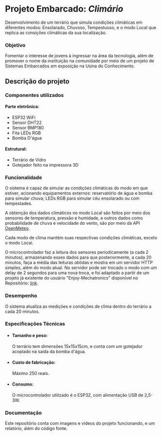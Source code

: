 # Projeto Embarcado: *Climário*

Desenvolvimento de um terrário que simula condições climáticas em diferentes modos: Ensolarado, Chuvoso, Tempestuoso, e o modo Local que replica as consições climáticas da sua localização.

### Objetivo

Fomentar o interesse de jovens à ingressar na área da tecnologia, além de promover o nome da instituição na comunidade por meio de um projeto de Sistemas Embarcados em exposição na Usina do Conhecimento.

## Descrição do projeto

### Componentes utilizados

#### Parte eletrônica:

- ESP32 WiFi
- Sensor DHT22
- Sensor BMP180
- Fita LEDs RGB
- Bomba D'água

#### Estrutural:

- Terrário de Vidro
- Gotejador feito na impressora 3D

### Funcionalidade

O sistema é capaz de simular as condições climáticas do modo em que estiver, acionando equipamentos externos: reservatório de água e bomba para simular chuva; LEDs RGB para simular céu ensolarado ou com tempestades.

A obtenção dos dados climáticos no modo Local são feitos por meio dos sensores de temperatura, pressão e humidade, e outros dados como probabilidade de chuva e velocidade do vento, são por meio da API [OpenMeteo](https://open-meteo.com/).

Cada modo de clima mantém suas respectivas condições climáticas, exceto o modo Local.

O microcontrolador faz a leitura dos sensores periodicamente (a cada 2 minutos), armazenando esses dados para que posteriormente, a cada 20 minutos, faça a média das leituras obtidas e mostra em um servidor HTTP simples, além do modo atual. No servidor pode ser trocado o modo com um delay de 2 segundos para uma nova troca, e foi adaptado a partir de um projeto já existente do usuário "Enjoy-Mechatronics" disponível no Repositório: [link](https://github.com/Enjoy-Mechatronics/ESP32-DHT-Webserver).

### Desempenho

O sistema atualiza as medições e condições de clima dentro do terrário a cada 20 minutos.

### Especificações Técnicas

- #### Tamanho e peso:
    O terrário tem dimensões 15x15x15cm, e conta com um gotejador acoplado na saída da bomba d'água.

- #### Custo de fabricação:
    Máximo 250 reais.

- #### Consumo:
    O microcontrolador utilizado é o ESP32, com alimentação USB de 2,5-3W.

### Documentação

Este repositório conta com imagens e vídeos do projeto funcionando, e um relatório, além do código fonte.

